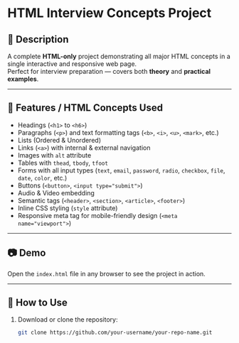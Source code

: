 # HTML Interview Concepts Project

## 📌 Description
A complete **HTML-only** project demonstrating all major HTML concepts in a single interactive and responsive web page.  
Perfect for interview preparation — covers both **theory** and **practical examples**.

---

## 📂 Features / HTML Concepts Used
- Headings (`<h1>` to `<h6>`)  
- Paragraphs (`<p>`) and text formatting tags (`<b>`, `<i>`, `<u>`, `<mark>`, etc.)  
- Lists (Ordered & Unordered)  
- Links (`<a>`) with internal & external navigation  
- Images with `alt` attribute  
- Tables with `thead`, `tbody`, `tfoot`  
- Forms with all input types (`text`, `email`, `password`, `radio`, `checkbox`, `file`, `date`, `color`, etc.)  
- Buttons (`<button>`, `<input type="submit">`)  
- Audio & Video embedding  
- Semantic tags (`<header>`, `<section>`, `<article>`, `<footer>`)  
- Inline CSS styling (`style` attribute)  
- Responsive meta tag for mobile-friendly design (`<meta name="viewport">`)  

---

## 📷 Demo
Open the `index.html` file in any browser to see the project in action.

---

## 🚀 How to Use
1. Download or clone the repository:  
   ```bash
   git clone https://github.com/your-username/your-repo-name.git

